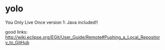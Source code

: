 # yolo
You Only Live Once
version 1: Java included!!


good links:
http://wiki.eclipse.org/EGit/User_Guide/Remote#Pushing_a_Local_Repository_to_GitHub